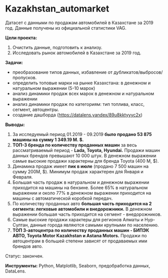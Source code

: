 # Kazakhstan_automarket

Датасет с данными по продажам автомобилей в Казахстане за 2019 год. Данные получены из официальной статистики VAG.

**Цели проекта:** 

1) Очистить данные, подготовить к анализу.
2) Исследовать рынок автомобилей в Казахстане за 2019 год.

**Задачи:**
- преобразование типов данных, избавление от дубликатов/выбросов/пропусков.
- определить топовые марки на рынке Казахстана: в денежном и натуральном выражении (5-10 марок)
- анализ динамики продаж всех марок в денежном и натуральном выражении
- анализ динамики продаж по категориям: тип топлива, класс, сегмент, автоцентры.
- создание дашборда (https://datalens.yandex/89u8kktyyyc2x)

**Выводы:** 

1. За исследуемый период 01.2019 - 09.2019 **было продано 53 875 машины на сумму 1 349.19 M. $.**
2. **ТОП-3 бренда по количеству проданных машин** за весь рассматриваемый период - **Lada, Toyota, Hyundai.** Продажи машин данных брендов превышают 10 000 штук. В денежном выражении самые высокие продажи характерны для бренда Toyota (400 M, $).
3. Динамика продаж имеет **пик в июле** (продано 7 500 машин на сумму 200M, $). Минимум продаж характерен для Января и Февраля.
4. Большая часть продаж в натуральном и денежном выражении приходится на машины на бензине. Более 65% в натуральном выражении и около 77% в денежном выражении приходится на машины с автоматической коробкой передач.
5. По количеству проданных авто **большая часть приходится на 2 сегмента: легковые автомобили и внедорожники.** В денежном выражении большая часть приходится на сегмент - внедорожников.
6. Самые высокие продажи характеры для регионов Алматы и Нур-Султан, данные города являются самыми крупными по населению.
7. **ТОП 3-автоцентра по количеству проданных машин - БИПЭК АВТО, Toyota Motor Kazakhstan и Astana Motors.** Продажи по автоцентрам в большей степени зависят от продаваемых ими брендов авто.

Статус: закончен.

**Инструменты:** Python, Matplotlib, Seaborn, предобработка данных, DataLens. 
